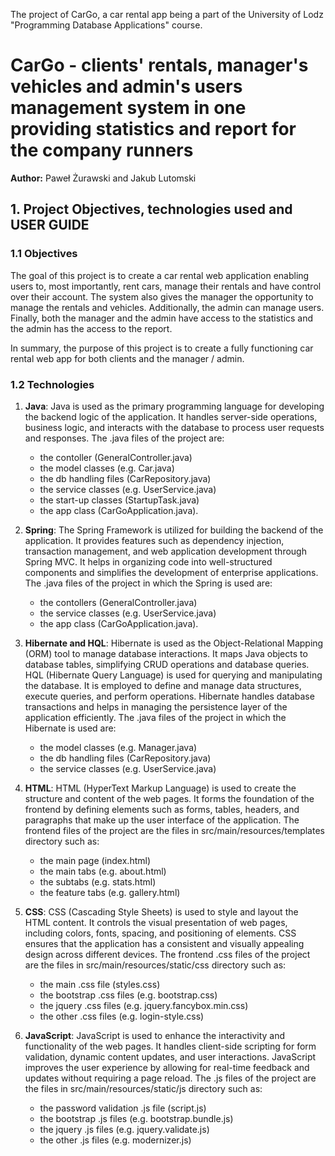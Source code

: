 The project of CarGo, a car rental app being a part of the University of Lodz "Programming Database Applications" course.

# CarGo - clients' rentals, manager's vehicles and admin's users management system in one providing statistics and report for the company runners

**Author:** Paweł Żurawski and Jakub Lutomski

## 1. Project Objectives, technologies used and USER GUIDE

### 1.1 Objectives

The goal of this project is to create a car rental web application enabling users to, most importantly, rent cars, manage their rentals and have control over their account. The system also gives the manager the opportunity to manage the rentals and vehicles. Additionally, the admin can manage users. Finally, both the manager and the admin have access to the statistics and the admin has the access to the report.

In summary, the purpose of this project is to create a fully functioning car rental web app for both clients and the manager / admin.

### 1.2 Technologies

1. **Java**: Java is used as the primary programming language for developing the backend logic of the application. It handles server-side operations, business logic, and interacts with the database to process user requests and responses. The .java files of the project are:
   - the contoller (GeneralController.java)
   - the model classes (e.g. Car.java)
   - the db handling files (CarRepository.java)
   - the service classes (e.g. UserService.java)
   - the start-up classes (StartupTask.java)
   - the app class (CarGoApplication.java).
     
3. **Spring**: The Spring Framework is utilized for building the backend of the application. It provides features such as dependency injection, transaction management, and web application development through Spring MVC. It helps in organizing code into well-structured components and simplifies the development of enterprise applications. The .java files of the project in which the Spring is used are:
   - the contollers (GeneralController.java)
   - the service classes (e.g. UserService.java)
   - the app class (CarGoApplication.java).

5. **Hibernate and HQL**: Hibernate is used as the Object-Relational Mapping (ORM) tool to manage database interactions. It maps Java objects to database tables, simplifying CRUD operations and database queries. HQL (Hibernate Query Language) is used for querying and manipulating the database. It is employed to define and manage data structures, execute queries, and perform operations. Hibernate handles database transactions and helps in managing the persistence layer of the application efficiently. The .java files of the project in which the Hibernate is used are:
   - the model classes (e.g. Manager.java)
   - the db handling files (CarRepository.java)
   - the service classes (e.g. UserService.java)
   
6. **HTML**: HTML (HyperText Markup Language) is used to create the structure and content of the web pages. It forms the foundation of the frontend by defining elements such as forms, tables, headers, and paragraphs that make up the user interface of the application. The frontend files of the project are the files in src/main/resources/templates directory such as:
   - the main page (index.html)
   - the main tabs (e.g. about.html)
   - the subtabs (e.g. stats.html)
   - the feature tabs (e.g. gallery.html)
     
7. **CSS**: CSS (Cascading Style Sheets) is used to style and layout the HTML content. It controls the visual presentation of web pages, including colors, fonts, spacing, and positioning of elements. CSS ensures that the application has a consistent and visually appealing design across different devices. The frontend .css files of the project are the files in src/main/resources/static/css directory such as:
   - the main .css file (styles.css)
   - the bootstrap .css files (e.g. bootstrap.css)
   - the jquery .css files (e.g. jquery.fancybox.min.css)
   - the other .css files (e.g. login-style.css)
   
8. **JavaScript**: JavaScript is used to enhance the interactivity and functionality of the web pages. It handles client-side scripting for form validation, dynamic content updates, and user interactions. JavaScript improves the user experience by allowing for real-time feedback and updates without requiring a page reload. The .js files of the project are the files in src/main/resources/static/js directory such as:
   - the password validation .js file (script.js)
   - the bootstrap .js files (e.g. bootstrap.bundle.js)
   - the jquery .js files (e.g. jquery.validate.js)
   - the other .js files (e.g. modernizer.js)
